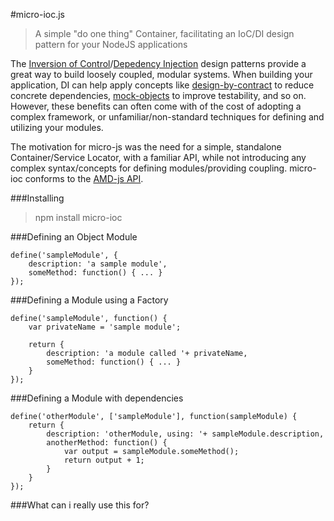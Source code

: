 #micro-ioc.js

>A simple "do one thing" Container, facilitating an IoC/DI design pattern for your NodeJS applications

The [Inversion of Control](https://en.wikipedia.org/wiki/Inversion_of_control)/[Depedency Injection](https://en.wikipedia.org/wiki/Dependency_injection) design patterns provide a great way to build loosely coupled, modular systems.  When building your application, DI can help apply concepts like [design-by-contract](https://en.wikipedia.org/wiki/Design_by_contract) to reduce concrete dependencies, [mock-objects](http://) to improve testability, and so on.   However, these benefits can often come with of the cost of adopting a complex framework, or unfamiliar/non-standard techniques for defining and utilizing your modules.

The motivation for micro-js was the need for a simple, standalone Container/Service Locator, with a familiar API, while not introducing any complex syntax/concepts for defining modules/providing coupling.  micro-ioc conforms to the [AMD-js API](https://github.com/amdjs/amdjs-api/wiki/AMD).

###Installing
>npm install micro-ioc

###Defining an Object Module

    define('sampleModule', {
        description: 'a sample module',
        someMethod: function() { ... }
    });

###Defining a Module using a Factory

    define('sampleModule', function() {
        var privateName = 'sample module';

        return {
            description: 'a module called '+ privateName,
            someMethod: function() { ... }
        }
    });


###Defining a Module with dependencies

    define('otherModule', ['sampleModule'], function(sampleModule) {
        return { 
            description: 'otherModule, using: '+ sampleModule.description,
            anotherMethod: function() { 
                var output = sampleModule.someMethod();
                return output + 1;
            }
        }
    });

###What can i really use this for?



